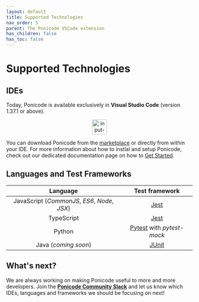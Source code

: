 ```yaml
---
layout: default
title: Supported Technologies
nav_order: 5
parent: The Ponicode VSCode extension
has_children: false
has_toc: false
---
```


# Supported Technologies 

## IDEs

Today, Ponicode is available exclusively in **Visual Studio Code** (version 1.37.1 or above).

<p align="center">
    <img src="/docs/vscode_extension/supported_technologies/images/vs_code.png" alt="input-column-selector" width="40"/>
</p>

You can download Ponicode from the [marketplace](https://marketplace.visualstudio.com/items?itemName=ponicode.ponicode&utm_source=VSCode.pro&utm_campaign=AhmadAwais) or directly from within your IDE. For more information about how to instlal and setup Ponicode, check out our dedicated documentation page on how to [Get Started](/docs/vscode_extension/get_started/README.md).
 
## Languages and Test Frameworks

|  Language  |           Test framework           |
|:--------: |:--------------------------------: |
| JavaScript (*CommonJS*, *ES6*, *Node*, *JSX*) |     [Jest](https://jestjs.io/)     |
| TypeScript |     [Jest](https://jestjs.io/)     |
|   Python   | [Pytest](https://docs.pytest.org/) with *pytest-mock* |
| Java (*coming soon*) | [JUnit](https://junit.org/junit5/)

## What's next?

We are always working on making Ponicode useful to more and more developers. Join the **[Ponicode Community Slack](https://ponicode-community.slack.com/join/shared_invite/zt-fiq4fhkg-DE~a_FkJ7xtiZxW7efyA4Q#/)** and let us know which IDEs, languages and frameworks we should be focusing on next!
